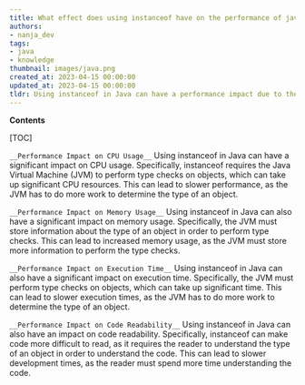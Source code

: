 ```yaml
---
title: What effect does using instanceof have on the performance of java?
authors:
- nanja_dev
tags:
- java
- knowledge
thumbnail: images/java.png
created_at: 2023-04-15 00:00:00
updated_at: 2023-04-15 00:00:00
tldr: Using instanceof in Java can have a performance impact due to the additional checks and comparisons that must be performed.
---
```


**Contents**

[TOC]

`__Performance Impact on CPU Usage__`
Using instanceof in Java can have a significant impact on CPU usage. Specifically, instanceof requires the Java Virtual Machine (JVM) to perform type checks on objects, which can take up significant CPU resources. This can lead to slower performance, as the JVM has to do more work to determine the type of an object.

`__Performance Impact on Memory Usage__`
Using instanceof in Java can also have a significant impact on memory usage. Specifically, the JVM must store information about the type of an object in order to perform type checks. This can lead to increased memory usage, as the JVM must store more information to perform the type checks.

`__Performance Impact on Execution Time__`
Using instanceof in Java can also have a significant impact on execution time. Specifically, the JVM must perform type checks on objects, which can take up significant time. This can lead to slower execution times, as the JVM has to do more work to determine the type of an object.

`__Performance Impact on Code Readability__`
Using instanceof in Java can also have an impact on code readability. Specifically, instanceof can make code more difficult to read, as it requires the reader to understand the type of an object in order to understand the code. This can lead to slower development times, as the reader must spend more time understanding the code.
